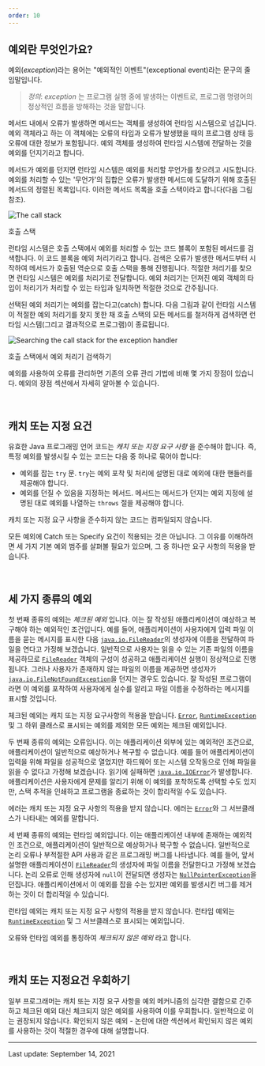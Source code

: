 ```yaml
---
order: 10
---
```

## 예외란 무엇인가요?

예외(_exception_)라는 용어는 "예외적인 이벤트"(exceptional event)라는 문구의 줄임말입니다.

> _정의_: _exception_  는 프로그램 실행 중에 발생하는 이벤트로, 프로그램 명령어의 정상적인 흐름을 방해하는 것을 말합니다.

메서드 내에서 오류가 발생하면 메서드는 객체를 생성하여 런타임 시스템으로 넘깁니다. 예외 객체라고 하는 이 객체에는 오류의 타입과 오류가 발생했을 때의 프로그램 상태 등 오류에 대한 정보가 포함됩니다. 예외 객체를 생성하여 런타임 시스템에 전달하는 것을 예외를 던지기라고 합니다.

메서드가 예외를 던지면 런타임 시스템은 예외를 처리할 무언가를 찾으려고 시도합니다. 예외를 처리할 수 있는 '무언가'의 집합은 오류가 발생한 메서드에 도달하기 위해 호출된 메서드의 정렬된 목록입니다. 이러한 메서드 목록을 호출 스택이라고 합니다(다음 그림 참조).

![The call stack](https://dev.java/assets/images/exceptions/call-stack.png)

호출 스택

런타임 시스템은 호출 스택에서 예외를 처리할 수 있는 코드 블록이 포함된 메서드를 검색합니다. 이 코드 블록을 예외 처리기라고 합니다. 검색은 오류가 발생한 메서드부터 시작하여 메서드가 호출된 역순으로 호출 스택을 통해 진행됩니다. 적절한 처리기를 찾으면 런타임 시스템은 예외를 처리기로 전달합니다. 예외 처리기는 던져진 예외 객체의 타입이 처리기가 처리할 수 있는 타입과 일치하면 적절한 것으로 간주됩니다.

선택된 예외 처리기는 예외를 잡는다고(catch) 합니다. 다음 그림과 같이 런타임 시스템이 적절한 예외 처리기를 찾지 못한 채 호출 스택의 모든 메서드를 철저하게 검색하면 런타임 시스템(그리고 결과적으로 프로그램)이 종료됩니다.

![Searching the call stack for the exception handler](https://dev.java/assets/images/exceptions/exception-handler.png)

호출 스택에서 예외 처리기 검색하기

예외를 사용하여 오류를 관리하면 기존의 오류 관리 기법에 비해 몇 가지 장점이 있습니다. 예외의 장점 섹션에서 자세히 알아볼 수 있습니다.

 

## 캐치 또는 지정 요건

유효한 Java 프로그래밍 언어 코드는 _캐치 또는 지정 요구 사항_ 을 준수해야 합니다. 즉, 특정 예외를 발생시킬 수 있는 코드는 다음 중 하나로 묶어야 합니다:

- 예외를 잡는 `try` 문. `try`는 예외 포착 및 처리에 설명된 대로 예외에 대한 핸들러를 제공해야 합니다.
- 예외를 던질 수 있음을 지정하는 메서드. 메서드는 메서드가 던지는 예외 지정에 설명된 대로 예외를 나열하는 `throws` 절을 제공해야 합니다.

캐치 또는 지정 요구 사항을 준수하지 않는 코드는 컴파일되지 않습니다.

모든 예외에 Catch 또는 Specify 요건이 적용되는 것은 아닙니다. 그 이유를 이해하려면 세 가지 기본 예외 범주를 살펴볼 필요가 있으며, 그 중 하나만 요구 사항의 적용을 받습니다.

 

## 세 가지 종류의 예외

첫 번째 종류의 예외는 _체크된 예외_ 입니다. 이는 잘 작성된 애플리케이션이 예상하고 복구해야 하는 예외적인 조건입니다. 예를 들어, 애플리케이션이 사용자에게 입력 파일 이름을 묻는 메시지를 표시한 다음 [`java.io.FileReader`](https://docs.oracle.com/en/java/javase/22/docs/api/java.base/java/io/FileReader.html)의 생성자에 이름을 전달하여 파일을 연다고 가정해 보겠습니다. 일반적으로 사용자는 읽을 수 있는 기존 파일의 이름을 제공하므로 [`FileReader`](https://docs.oracle.com/en/java/javase/22/docs/api/java.base/java/io/FileReader.html) 객체의 구성이 성공하고 애플리케이션 실행이 정상적으로 진행됩니다. 그러나 사용자가 존재하지 않는 파일의 이름을 제공하면 생성자가 [`java.io.FileNotFoundException`](https://docs.oracle.com/en/java/javase/22/docs/api/java.base/java/io/FileNotFoundException.html)을 던지는 경우도 있습니다. 잘 작성된 프로그램이라면 이 예외를 포착하여 사용자에게 실수를 알리고 파일 이름을 수정하라는 메시지를 표시할 것입니다.

체크된 예외는 캐치 또는 지정 요구사항의 적용을 받습니다. [`Error`](https://docs.oracle.com/en/java/javase/22/docs/api/java.base/java/lang/Error.html), [`RuntimeException`](https://docs.oracle.com/en/java/javase/22/docs/api/java.base/java/lang/RuntimeException.html) 및 그 하위 클래스로 표시되는 예외를 제외한 모든 예외는 체크된 예외입니다.

두 번째 종류의 예외는 오류입니다. 이는 애플리케이션 외부에 있는 예외적인 조건으로, 애플리케이션이 일반적으로 예상하거나 복구할 수 없습니다. 예를 들어 애플리케이션이 입력을 위해 파일을 성공적으로 열었지만 하드웨어 또는 시스템 오작동으로 인해 파일을 읽을 수 없다고 가정해 보겠습니다. 읽기에 실패하면 [`java.io.IOError`](https://docs.oracle.com/en/java/javase/22/docs/api/java.base/java/io/IOError.html)가 발생합니다. 애플리케이션은 사용자에게 문제를 알리기 위해 이 예외를 포착하도록 선택할 수도 있지만, 스택 추적을 인쇄하고 프로그램을 종료하는 것이 합리적일 수도 있습니다.

에러는 캐치 또는 지정 요구 사항의 적용을 받지 않습니다. 에러는 [`Error`](https://docs.oracle.com/en/java/javase/22/docs/api/java.base/java/lang/Error.html)와 그 서브클래스가 나타내는 예외를 말합니다.

세 번째 종류의 예외는 런타임 예외입니다. 이는 애플리케이션 내부에 존재하는 예외적인 조건으로, 애플리케이션이 일반적으로 예상하거나 복구할 수 없습니다. 일반적으로 논리 오류나 부적절한 API 사용과 같은 프로그래밍 버그를 나타냅니다. 예를 들어, 앞서 설명한 애플리케이션이 [`FileReader`](https://docs.oracle.com/en/java/javase/22/docs/api/java.base/java/io/FileReader.html)의 생성자에 파일 이름을 전달한다고 가정해 보겠습니다. 논리 오류로 인해 생성자에 `null`이 전달되면 생성자는 [`NullPointerException`](https://docs.oracle.com/en/java/javase/22/docs/api/java.base/java/lang/NullPointerException.html)을 던집니다. 애플리케이션에서 이 예외를 잡을 수는 있지만 예외를 발생시킨 버그를 제거하는 것이 더 합리적일 수 있습니다.

런타임 예외는 캐치 또는 지정 요구 사항의 적용을 받지 않습니다. 런타임 예외는 [`RuntimeException`](https://docs.oracle.com/en/java/javase/22/docs/api/java.base/java/lang/RuntimeException.html) 및 그 서브클래스로 표시되는 예외입니다.

오류와 런타임 예외를 통칭하여 _체크되지 않은 예외_ 라고 합니다.

 

## 캐치 또는 지정요건 우회하기

일부 프로그래머는 캐치 또는 지정 요구 사항을 예외 메커니즘의 심각한 결함으로 간주하고 체크된 예외 대신 체크되지 않은 예외를 사용하여 이를 우회합니다. 일반적으로 이는 권장되지 않습니다. 확인되지 않은 예외 - 논란에 대한 섹션에서 확인되지 않은 예외를 사용하는 것이 적절한 경우에 대해 설명합니다.

---
Last update: September 14, 2021